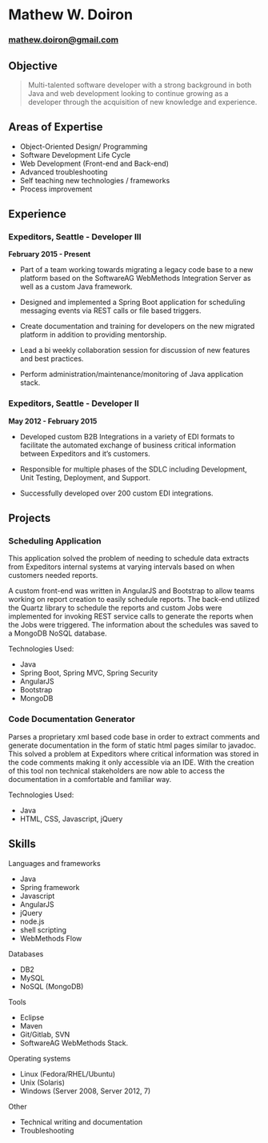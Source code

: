 # Mathew W. Doiron
### mathew.doiron@gmail.com

## Objective

>Multi-talented software developer with a strong background in both Java and web development looking to continue growing as a developer through the acquisition of new knowledge and experience.

## Areas of Expertise
* Object-Oriented Design/ Programming
* Software Development Life Cycle
* Web Development (Front-end and Back-end)
* Advanced troubleshooting
* Self teaching new technologies / frameworks
* Process improvement

## Experience

### Expeditors, Seattle - **Developer III**
**February 2015 - Present**

* Part of a team working towards migrating a legacy code base to a new platform based on the SoftwareAG WebMethods Integration Server as well as a custom Java framework.

* Designed and implemented a Spring Boot application for scheduling messaging events via REST calls or file based triggers.

* Create documentation and training for developers on the new migrated platform in addition to providing mentorship.

* Lead a bi weekly collaboration session for discussion of new features and best practices.

* Perform administration/maintenance/monitoring of Java application stack.
 
### Expeditors, Seattle - **Developer II** 
**May 2012 - February 2015**

* Developed custom B2B Integrations in a variety of EDI formats to facilitate the automated exchange of business critical information between Expeditors and it’s customers.

* Responsible for multiple phases of the SDLC including Development, Unit Testing, Deployment, and Support.

* Successfully developed over 200 custom EDI integrations.

## Projects

### Scheduling Application

This application solved the problem of needing to schedule data extracts from Expeditors internal systems at varying intervals based on when customers needed reports. 

A custom front-end was written in AngularJS and Bootstrap to allow teams working on report creation to easily schedule reports. The back-end utilized the Quartz library to schedule the reports and custom Jobs were implemented for invoking REST service calls to generate the reports when the Jobs were triggered. The information about the schedules was saved to a MongoDB NoSQL database.

Technologies Used: 
* Java
* Spring Boot, Spring MVC, Spring Security
* AngularJS
* Bootstrap
* MongoDB


### Code Documentation Generator

Parses a proprietary xml based code base in order to extract comments and generate documentation in the form of static html pages similar to javadoc. This solved a problem at Expeditors where critical information was stored in the code comments making it only accessible via an IDE. With the creation of this tool non technical stakeholders are now able to access the documentation in a comfortable and familiar way.

Technologies Used:
* Java
* HTML, CSS, Javascript, jQuery

## Skills

Languages and frameworks
* Java
* Spring framework
* Javascript
* AngularJS
* jQuery
* node.js
* shell scripting
* WebMethods Flow

Databases
* DB2
* MySQL
* NoSQL (MongoDB)

Tools
* Eclipse
* Maven
* Git/Gitlab, SVN
* SoftwareAG WebMethods Stack.

Operating systems
* Linux (Fedora/RHEL/Ubuntu)
* Unix (Solaris)
* Windows (Server 2008, Server 2012, 7)

Other
* Technical writing and documentation
* Troubleshooting
